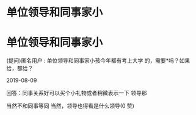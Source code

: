# 单位领导和同事家小

# 单位领导和同事家小

(提问)匿名用户 : 单位领导和同事家小孩今年都有考上大学 的，需要*吗？如果给，都给？

2019-08-09

回答：同事关系好可以买个小礼物或者稍微表示一下 领导那

当然不和同事等同 当然，领导也得看是什么领导(0 赞)